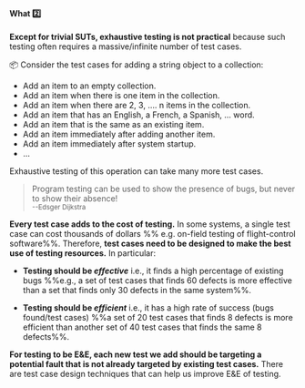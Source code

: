<div id="title">

#### What :two:

</div>

<div id="body">

**Except for trivial <tooltip content="Software Under Test">SUTs</tooltip>, <tooltip content="testing all possible cases">exhaustive testing</tooltip> is not practical** because such testing often requires a massive/infinite number of test cases.  

<tip-box>

:package: Consider the test cases for adding a string object to a <tooltip content="Java: `ArrayList`,<br>Python: `list`">collection</tooltip>:

* Add an item to an empty collection.
* Add an item when there is one item in the collection.
* Add an item when there are 2, 3, .... n items in the collection.
* Add an item that has an English, a French, a Spanish, ... word.
* Add an item that is the same as an existing item.
* Add an item immediately after adding another item.
* Add an item immediately after system startup.
* ...

Exhaustive testing of this operation can take many more test cases.

</tip-box>

> Program testing can be used to show the presence of bugs, but never to show their absence!  
> <sub>--Edsger Dijkstra</sub>

<div id="e-and-e">

**Every test case adds to the cost of testing.** In some systems, a single test case can cost thousands of dollars %%&nbsp;e.g. on-field testing of flight-control software%%. Therefore, **test cases need to be designed to make the best use of testing resources.**  In particular:

* **Testing should be _effective_** i.e., it finds a high percentage of existing bugs %%e.g., a set of test cases that finds 60 defects is more effective than a set that finds only 30 defects in the same system%%.

* **Testing should be _efficient_** i.e., it has a high rate of success (bugs found/test cases) %%a set of 20 test cases that finds 8 defects is more efficient than another set of 40 test cases that finds the same 8 defects%%.

**For testing to be <tooltip content="Efficient and Effective">E&E</tooltip>, each new test we add should be targeting a potential fault that is not already targeted by existing test cases.** There are test case design techniques that can help us improve E&E of testing.
</div>

</div>

<div id="extras">
  <include src="exercises.md" />
</div>